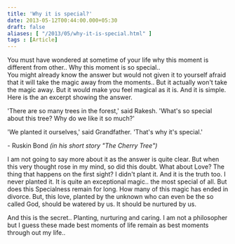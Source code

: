 ```yaml
---
title: 'Why it is special?'
date: 2013-05-12T00:44:00.000+05:30
draft: false
aliases: [ "/2013/05/why-it-is-special.html" ]
tags : [Article]
---
```


You must have wondered at sometime of your life why this moment is different from other.. Why this moment is so special..  
You might already know the answer but would not given it to yourself afraid that it will take the magic away from the moments.. But it actually won't take the magic away. But it would make you feel magical as it is. And it is simple. Here is the an excerpt showing the answer.  

  
  
'There are so many trees in the forest,' said Rakesh. 'What's so special about this tree? Why do we like it so much?'  
  
'We planted it ourselves,' said Grandfather. 'That's why it's special.'  

\- Ruskin Bond _(in his short story "The Cherry Tree")_  

I am not going to say more about it as the answer is quite clear. But when this very thought rose in my mind, so did this doubt. What about Love? The thing that happens on the first sight? I didn't plant it. And it is the truth too. I never planted it. It is quite an exceptional magic.. the most special of all. But does this Specialness remain for long. How many of this magic has ended in divorce. But, this love, planted by the unknown who can even be the so called God, should be watered by us. It should be nurtured by us.  
  
And this is the secret.. Planting, nurturing and caring. I am not a philosopher but I guess these made best moments of life remain as best moments through out my life..